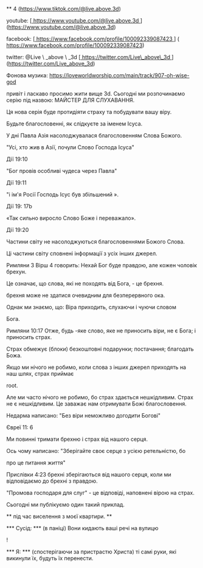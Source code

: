 ** 4 (https://www.tiktok.com/@live.above.3d)

youtube:
[<u> https://www.youtube.com/@live.above.3d </u> ] (https://www.youtube.com/@live.above.3d)

facebook:
[<u> https://www.facebook.com/profile/100092339087423 </u>] ( https://www.facebook.com/profile/100092339087423)

twitter: @Live \ _above \ _3d
[<u> https://twitter.com/Live\_above\_3d </u>] (https://twitter.com/Live_above_3d)

Фонова музика:
<https://loveworldworship.com/main/track/907-oh-wise-god>

привіт і ласкаво просимо жити вище 3d.
Сьогодні ми розпочинаємо серію під назвою: МАЙСТЕР ДЛЯ СЛУХАВАННЯ.

Ця нова серія буде протидіяти страху та побудувати вашу віру.

Будьте благословенні, як слідкуєте за іменем Ісуса.

У дні Павла Азія насолоджувалася благословенням Слова Божого.

"Усі, хто жив в Азії, почули Слово Господа Ісуса"

Дії 19:10

"Бог провів особливі чудеса через Павла"

Дії 19:11

"і ім'я Росії Господь Ісус був збільшений ».

Дії 19: 17b

«Так сильно виросло Слово Боже і переважало».

Дії 19:20

Частини світу не насолоджуються благословеннями Божого Слова.

Ці частини світу сповнені інформації з усіх інших джерел.

Римляни 3 Вірш 4 говорить: Нехай Бог буде правдою, але кожен чоловік брехун.

Це означає, що слова, які не походять від Бога, - це брехня.

брехня може не здатися очевидним для безперервного ока.

Однак ми знаємо, що: Віра приходить, слухаючи і чуючи словом

Бога.

Римляни 10:17
Отже, будь -яке слово, яке не приносить віри, не є Бога; і приносить страх.

Страх обмежує (блоки) безкоштовні подарунки; постачання; благодать Божа.

Якщо ми нічого не робимо, коли слова з інших джерел приходять на наш шлях, страх приймає

root.

Але ми часто нічого не робимо, бо страх здається нешкідливим.
Страх не є нешкідливим. Це заважає нам отримувати Божі благословення.

Недарма написано: "Без віри неможливо догодити Богові"

Євреї 11: 6

Ми повинні тримати брехню і страх від нашого серця.

Ось чому написано: "Зберігайте своє серце з усією ретельністю, бо

про це питання життя"

Прислівки 4:23
брехні зберігаються від нашого серця, коли ми відповідаємо до брехні з правдою.

"Промова господаря для слуг" - це відповіді, наповнені вірою на страх.

Сьогодні ми публікуємо один такий приклад.

** під час виселення з моєї квартири. **

*** Сусід: *** (в паніці) Вони кидають ваші речі на вулицю

!

*** Я: *** (спостерігаючи за пристрастю Христа) ті самі руки, які викинули
їх, будуть їх перенести.
